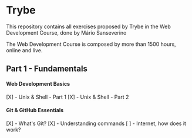 # Trybe

This repository contains all exercises proposed by Trybe in the Web Development Course, done by Mário Sanseverino

The Web Development Course is composed by more than 1500 hours, online and live.

## Part 1 - Fundamentals

#### Web Development Basics
[X] - Unix & Shell - Part 1
[X] - Unix & Shell - Part 2

#### Git & GitHub Essentials
[X] - What's Git?
[X] - Understanding commands
[ ] - Internet, how does it work?
